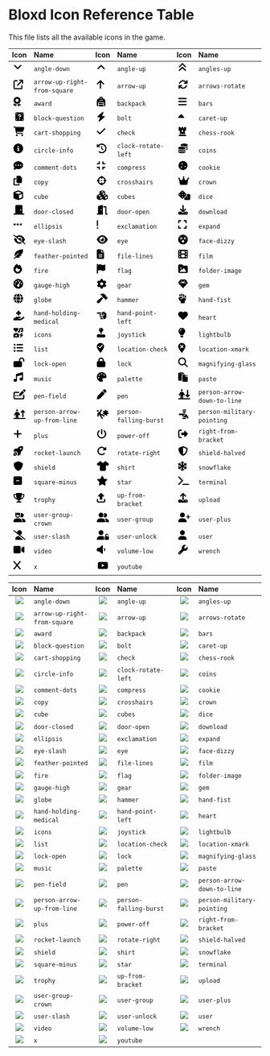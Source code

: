 # Bloxd Icon Reference Table

This file lists all the available icons in the game. 

| Icon | Name | Icon | Name | Icon | Name |
| :--: | :--- | :--: | :--- | :--: | :--- |
| <img src="../assets/icons/angle-down.png" width="24"> | `angle-down` | <img src="../assets/icons/angle-up.png" width="24"> | `angle-up` | <img src="../assets/icons/angles-up.png" width="24"> | `angles-up` |
| <img src="../assets/icons/arrow-up-right-from-square.png" width="24"> | `arrow-up-right-from-square` | <img src="../assets/icons/arrow-up.png" width="24"> | `arrow-up` | <img src="../assets/icons/arrows-rotate.png" width="24"> | `arrows-rotate` |
| <img src="../assets/icons/award.png" width="24"> | `award` | <img src="../assets/icons/backpack.png" width="24"> | `backpack` | <img src="../assets/icons/bars.png" width="24"> | `bars` |
| <img src="../assets/icons/block-question.png" width="24"> | `block-question` | <img src="../assets/icons/bolt.png" width="24"> | `bolt` | <img src="../assets/icons/caret-up.png" width="24"> | `caret-up` |
| <img src="../assets/icons/cart-shopping.png" width="24"> | `cart-shopping` | <img src="../assets/icons/check.png" width="24"> | `check` | <img src="../assets/icons/chess-rook.png" width="24"> | `chess-rook` |
| <img src="../assets/icons/circle-info.png" width="24"> | `circle-info` | <img src="../assets/icons/clock-rotate-left.png" width="24"> | `clock-rotate-left` | <img src="../assets/icons/coins.png" width="24"> | `coins` |
| <img src="../assets/icons/comment-dots.png" width="24"> | `comment-dots` | <img src="../assets/icons/compress.png" width="24"> | `compress` | <img src="../assets/icons/cookie.png" width="24"> | `cookie` |
| <img src="../assets/icons/copy.png" width="24"> | `copy` | <img src="../assets/icons/crosshairs.png" width="24"> | `crosshairs` | <img src="../assets/icons/crown.png" width="24"> | `crown` |
| <img src="../assets/icons/cube.png" width="24"> | `cube` | <img src="../assets/icons/cubes.png" width="24"> | `cubes` | <img src="../assets/icons/dice.png" width="24"> | `dice` |
| <img src="../assets/icons/door-closed.png" width="24"> | `door-closed` | <img src="../assets/icons/door-open.png" width="24"> | `door-open` | <img src="../assets/icons/download.png" width="24"> | `download` |
| <img src="../assets/icons/ellipsis.png" width="24"> | `ellipsis` | <img src="../assets/icons/exclamation.png" width="24"> | `exclamation` | <img src="../assets/icons/expand.png" width="24"> | `expand` |
| <img src="../assets/icons/eye-slash.png" width="24"> | `eye-slash` | <img src="../assets/icons/eye.png" width="24"> | `eye` | <img src="../assets/icons/face-dizzy.png" width="24"> | `face-dizzy` |
| <img src="../assets/icons/feather-pointed.png" width="24"> | `feather-pointed` | <img src="../assets/icons/file-lines.png" width="24"> | `file-lines` | <img src="../assets/icons/film.png" width="24"> | `film` |
| <img src="../assets/icons/fire.png" width="24"> | `fire` | <img src="../assets/icons/flag.png" width="24"> | `flag` | <img src="../assets/icons/folder-image.png" width="24"> | `folder-image` |
| <img src="../assets/icons/gauge-high.png" width="24"> | `gauge-high` | <img src="../assets/icons/gear.png" width="24"> | `gear` | <img src="../assets/icons/gem.png" width="24"> | `gem` |
| <img src="../assets/icons/globe.png" width="24"> | `globe` | <img src="../assets/icons/hammer.png" width="24"> | `hammer` | <img src="../assets/icons/hand-fist.png" width="24"> | `hand-fist` |
| <img src="../assets/icons/hand-holding-medical.png" width="24"> | `hand-holding-medical` | <img src="../assets/icons/hand-point-left.png" width="24"> | `hand-point-left` | <img src="../assets/icons/heart.png" width="24"> | `heart` |
| <img src="../assets/icons/icons.png" width="24"> | `icons` | <img src="../assets/icons/joystick.png" width="24"> | `joystick` | <img src="../assets/icons/lightbulb.png" width="24"> | `lightbulb` |
| <img src="../assets/icons/list.png" width="24"> | `list` | <img src="../assets/icons/location-check.png" width="24"> | `location-check` | <img src="../assets/icons/location-xmark.png" width="24"> | `location-xmark` |
| <img src="../assets/icons/lock-open.png" width="24"> | `lock-open` | <img src="../assets/icons/lock.png" width="24"> | `lock` | <img src="../assets/icons/magnifying-glass.png" width="24"> | `magnifying-glass` |
| <img src="../assets/icons/music.png" width="24"> | `music` | <img src="../assets/icons/palette.png" width="24"> | `palette` | <img src="../assets/icons/paste.png" width="24"> | `paste` |
| <img src="../assets/icons/pen-field.png" width="24"> | `pen-field` | <img src="../assets/icons/pen.png" width="24"> | `pen` | <img src="../assets/icons/person-arrow-down-to-line.png" width="24"> | `person-arrow-down-to-line` |
| <img src="../assets/icons/person-arrow-up-from-line.png" width="24"> | `person-arrow-up-from-line` | <img src="../assets/icons/person-falling-burst.png" width="24"> | `person-falling-burst` | <img src="../assets/icons/person-military-pointing.png" width="24"> | `person-military-pointing` |
| <img src="../assets/icons/plus.png" width="24"> | `plus` | <img src="../assets/icons/power-off.png" width="24"> | `power-off` | <img src="../assets/icons/right-from-bracket.png" width="24"> | `right-from-bracket` |
| <img src="../assets/icons/rocket-launch.png" width="24"> | `rocket-launch` | <img src="../assets/icons/rotate-right.png" width="24"> | `rotate-right` | <img src="../assets/icons/shield-halved.png" width="24"> | `shield-halved` |
| <img src="../assets/icons/shield.png" width="24"> | `shield` | <img src="../assets/icons/shirt.png" width="24"> | `shirt` | <img src="../assets/icons/snowflake.png" width="24"> | `snowflake` |
| <img src="../assets/icons/square-minus.png" width="24"> | `square-minus` | <img src="../assets/icons/star.png" width="24"> | `star` | <img src="../assets/icons/terminal.png" width="24"> | `terminal` |
| <img src="../assets/icons/trophy.png" width="24"> | `trophy` | <img src="../assets/icons/up-from-bracket.png" width="24"> | `up-from-bracket` | <img src="../assets/icons/upload.png" width="24"> | `upload` |
| <img src="../assets/icons/user-group-crown.png" width="24"> | `user-group-crown` | <img src="../assets/icons/user-group.png" width="24"> | `user-group` | <img src="../assets/icons/user-plus.png" width="24"> | `user-plus` |
| <img src="../assets/icons/user-slash.png" width="24"> | `user-slash` | <img src="../assets/icons/user-unlock.png" width="24"> | `user-unlock` | <img src="../assets/icons/user.png" width="24"> | `user` |
| <img src="../assets/icons/video.png" width="24"> | `video` | <img src="../assets/icons/volume-low.png" width="24"> | `volume-low` | <img src="../assets/icons/wrench.png" width="24"> | `wrench` |
| <img src="../assets/icons/x.png" width="24"> | `x` | <img src="../assets/icons/youtube.png" width="24"> | `youtube` | | |


| Icon | Name | Icon | Name | Icon | Name |
| :--: | :--- | :--: | :--- | :--: | :--- |
| <img src="../assets/icons/angle-down_white_on_black.svg" width="24"> | `angle-down` | <img src="../assets/icons/angle-up_white_on_black.svg" width="24"> | `angle-up` | <img src="../assets/icons/angles-up_white_on_black.svg" width="24"> | `angles-up` |
| <img src="../assets/icons/arrow-up-right-from-square_white_on_black.svg" width="24"> | `arrow-up-right-from-square` | <img src="../assets/icons/arrow-up_white_on_black.svg" width="24"> | `arrow-up` | <img src="../assets/icons/arrows-rotate_white_on_black.svg" width="24"> | `arrows-rotate` |
| <img src="../assets/icons/award_white_on_black.svg" width="24"> | `award` | <img src="../assets/icons/backpack_white_on_black.svg" width="24"> | `backpack` | <img src="../assets/icons/bars_white_on_black.svg" width="24"> | `bars` |
| <img src="../assets/icons/block-question_white_on_black.svg" width="24"> | `block-question` | <img src="../assets/icons/bolt_white_on_black.svg" width="24"> | `bolt` | <img src="../assets/icons/caret-up_white_on_black.svg" width="24"> | `caret-up` |
| <img src="../assets/icons/cart-shopping_white_on_black.svg" width="24"> | `cart-shopping` | <img src="../assets/icons/check_white_on_black.svg" width="24"> | `check` | <img src="../assets/icons/chess-rook_white_on_black.svg" width="24"> | `chess-rook` |
| <img src="../assets/icons/circle-info_white_on_black.svg" width="24"> | `circle-info` | <img src="../assets/icons/clock-rotate-left_white_on_black.svg" width="24"> | `clock-rotate-left` | <img src="../assets/icons/coins_white_on_black.svg" width="24"> | `coins` |
| <img src="../assets/icons/comment-dots_white_on_black.svg" width="24"> | `comment-dots` | <img src="../assets/icons/compress_white_on_black.svg" width="24"> | `compress` | <img src="../assets/icons/cookie_white_on_black.svg" width="24"> | `cookie` |
| <img src="../assets/icons/copy_white_on_black.svg" width="24"> | `copy` | <img src="../assets/icons/crosshairs_white_on_black.svg" width="24"> | `crosshairs` | <img src="../assets/icons/crown_white_on_black.svg" width="24"> | `crown` |
| <img src="../assets/icons/cube_white_on_black.svg" width="24"> | `cube` | <img src="../assets/icons/cubes_white_on_black.svg" width="24"> | `cubes` | <img src="../assets/icons/dice_white_on_black.svg" width="24"> | `dice` |
| <img src="../assets/icons/door-closed_white_on_black.svg" width="24"> | `door-closed` | <img src="../assets/icons/door-open_white_on_black.svg" width="24"> | `door-open` | <img src="../assets/icons/download_white_on_black.svg" width="24"> | `download` |
| <img src="../assets/icons/ellipsis_white_on_black.svg" width="24"> | `ellipsis` | <img src="../assets/icons/exclamation_white_on_black.svg" width="24"> | `exclamation` | <img src="../assets/icons/expand_white_on_black.svg" width="24"> | `expand` |
| <img src="../assets/icons/eye-slash_white_on_black.svg" width="24"> | `eye-slash` | <img src="../assets/icons/eye_white_on_black.svg" width="24"> | `eye` | <img src="../assets/icons/face-dizzy_white_on_black.svg" width="24"> | `face-dizzy` |
| <img src="../assets/icons/feather-pointed_white_on_black.svg" width="24"> | `feather-pointed` | <img src="../assets/icons/file-lines_white_on_black.svg" width="24"> | `file-lines` | <img src="../assets/icons/film_white_on_black.svg" width="24"> | `film` |
| <img src="../assets/icons/fire_white_on_black.svg" width="24"> | `fire` | <img src="../assets/icons/flag_white_on_black.svg" width="24"> | `flag` | <img src="../assets/icons/folder-image_white_on_black.svg" width="24"> | `folder-image` |
| <img src="../assets/icons/gauge-high_white_on_black.svg" width="24"> | `gauge-high` | <img src="../assets/icons/gear_white_on_black.svg" width="24"> | `gear` | <img src="../assets/icons/gem_white_on_black.svg" width="24"> | `gem` |
| <img src="../assets/icons/globe_white_on_black.svg" width="24"> | `globe` | <img src="../assets/icons/hammer_white_on_black.svg" width="24"> | `hammer` | <img src="../assets/icons/hand-fist_white_on_black.svg" width="24"> | `hand-fist` |
| <img src="../assets/icons/hand-holding-medical_white_on_black.svg" width="24"> | `hand-holding-medical` | <img src="../assets/icons/hand-point-left_white_on_black.svg" width="24"> | `hand-point-left` | <img src="../assets/icons/heart_white_on_black.svg" width="24"> | `heart` |
| <img src="../assets/icons/icons_white_on_black.svg" width="24"> | `icons` | <img src="../assets/icons/joystick_white_on_black.svg" width="24"> | `joystick` | <img src="../assets/icons/lightbulb_white_on_black.svg" width="24"> | `lightbulb` |
| <img src="../assets/icons/list_white_on_black.svg" width="24"> | `list` | <img src="../assets/icons/location-check_white_on_black.svg" width="24"> | `location-check` | <img src="../assets/icons/location-xmark_white_on_black.svg" width="24"> | `location-xmark` |
| <img src="../assets/icons/lock-open_white_on_black.svg" width="24"> | `lock-open` | <img src="../assets/icons/lock_white_on_black.svg" width="24"> | `lock` | <img src="../assets/icons/magnifying-glass_white_on_black.svg" width="24"> | `magnifying-glass` |
| <img src="../assets/icons/music_white_on_black.svg" width="24"> | `music` | <img src="../assets/icons/palette_white_on_black.svg" width="24"> | `palette` | <img src="../assets/icons/paste_white_on_black.svg" width="24"> | `paste` |
| <img src="../assets/icons/pen-field_white_on_black.svg" width="24"> | `pen-field` | <img src="../assets/icons/pen_white_on_black.svg" width="24"> | `pen` | <img src="../assets/icons/person-arrow-down-to-line_white_on_black.svg" width="24"> | `person-arrow-down-to-line` |
| <img src="../assets/icons/person-arrow-up-from-line_white_on_black.svg" width="24"> | `person-arrow-up-from-line` | <img src="../assets/icons/person-falling-burst_white_on_black.svg" width="24"> | `person-falling-burst` | <img src="../assets/icons/person-military-pointing_white_on_black.svg" width="24"> | `person-military-pointing` |
| <img src="../assets/icons/plus_white_on_black.svg" width="24"> | `plus` | <img src="../assets/icons/power-off_white_on_black.svg" width="24"> | `power-off` | <img src="../assets/icons/right-from-bracket_white_on_black.svg" width="24"> | `right-from-bracket` |
| <img src="../assets/icons/rocket-launch_white_on_black.svg" width="24"> | `rocket-launch` | <img src="../assets/icons/rotate-right_white_on_black.svg" width="24"> | `rotate-right` | <img src="../assets/icons/shield-halved_white_on_black.svg" width="24"> | `shield-halved` |
| <img src="../assets/icons/shield_white_on_black.svg" width="24"> | `shield` | <img src="../assets/icons/shirt_white_on_black.svg" width="24"> | `shirt` | <img src="../assets/icons/snowflake_white_on_black.svg" width="24"> | `snowflake` |
| <img src="../assets/icons/square-minus_white_on_black.svg" width="24"> | `square-minus` | <img src="../assets/icons/star_white_on_black.svg" width="24"> | `star` | <img src="../assets/icons/terminal_white_on_black.svg" width="24"> | `terminal` |
| <img src="../assets/icons/trophy_white_on_black.svg" width="24"> | `trophy` | <img src="../assets/icons/up-from-bracket_white_on_black.svg" width="24"> | `up-from-bracket` | <img src="../assets/icons/upload_white_on_black.svg" width="24"> | `upload` |
| <img src="../assets/icons/user-group-crown_white_on_black.svg" width="24"> | `user-group-crown` | <img src="../assets/icons/user-group_white_on_black.svg" width="24"> | `user-group` | <img src="../assets/icons/user-plus_white_on_black.svg" width="24"> | `user-plus` |
| <img src="../assets/icons/user-slash_white_on_black.svg" width="24"> | `user-slash` | <img src="../assets/icons/user-unlock_white_on_black.svg" width="24"> | `user-unlock` | <img src="../assets/icons/user_white_on_black.svg" width="24"> | `user` |
| <img src="../assets/icons/video_white_on_black.svg" width="24"> | `video` | <img src="../assets/icons/volume-low_white_on_black.svg" width="24"> | `volume-low` | <img src="../assets/icons/wrench_white_on_black.svg" width="24"> | `wrench` |
| <img src="../assets/icons/x_white_on_black.svg" width="24"> | `x` | <img src="../assets/icons/youtube_white_on_black.svg" width="24"> | `youtube` | | |
```
